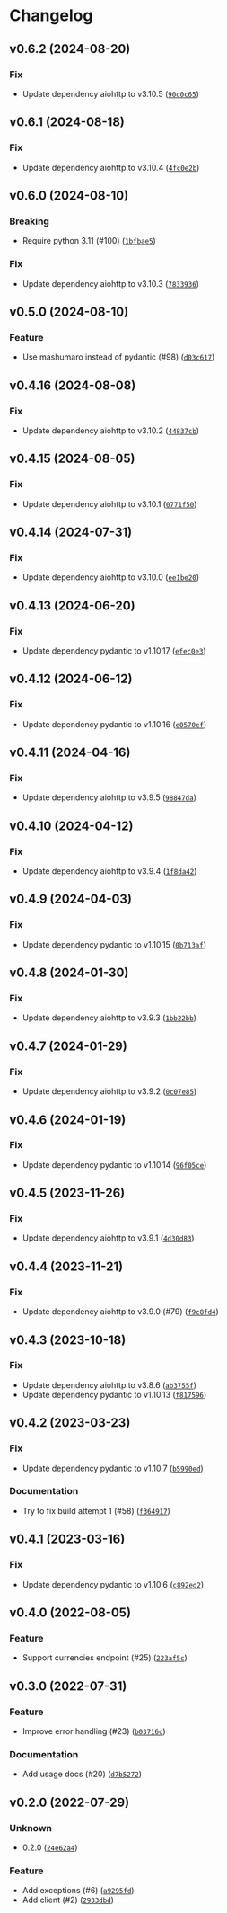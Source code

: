 # Changelog

## v0.6.2 (2024-08-20)

### Fix

* Update dependency aiohttp to v3.10.5 ([`90c0c65`](https://github.com/MartinHjelmare/aioopenexchangerates/commit/90c0c6553887ac90f539b815471361e4b69515f1))

## v0.6.1 (2024-08-18)

### Fix

* Update dependency aiohttp to v3.10.4 ([`4fc0e2b`](https://github.com/MartinHjelmare/aioopenexchangerates/commit/4fc0e2b9e9b7b4d15444b3503f0e0f7b9225d618))

## v0.6.0 (2024-08-10)

### Breaking

* Require python 3.11 (#100) ([`1bfbae5`](https://github.com/MartinHjelmare/aioopenexchangerates/commit/1bfbae53cbd312b5c4e4a96f562208d3a3c98d9b))

### Fix

* Update dependency aiohttp to v3.10.3 ([`7833936`](https://github.com/MartinHjelmare/aioopenexchangerates/commit/78339361bf152b031df58b59757acd0006e9c615))

## v0.5.0 (2024-08-10)

### Feature

* Use mashumaro instead of pydantic (#98) ([`d03c617`](https://github.com/MartinHjelmare/aioopenexchangerates/commit/d03c6171f73a04581cf222baa0ba9b6200b30864))

## v0.4.16 (2024-08-08)

### Fix

* Update dependency aiohttp to v3.10.2 ([`44837cb`](https://github.com/MartinHjelmare/aioopenexchangerates/commit/44837cb2537940c0edfb4f2a7de87f627e854b54))

## v0.4.15 (2024-08-05)

### Fix

* Update dependency aiohttp to v3.10.1 ([`0771f50`](https://github.com/MartinHjelmare/aioopenexchangerates/commit/0771f5076e254309af8dbd3d85a6bc4d9f5e3e2a))

## v0.4.14 (2024-07-31)

### Fix

* Update dependency aiohttp to v3.10.0 ([`ee1be20`](https://github.com/MartinHjelmare/aioopenexchangerates/commit/ee1be20950c9a717a8df1f9110f36dce5559fdb3))

## v0.4.13 (2024-06-20)

### Fix

* Update dependency pydantic to v1.10.17 ([`efec0e3`](https://github.com/MartinHjelmare/aioopenexchangerates/commit/efec0e39a10285005073c9a103e31b502cbf99b5))

## v0.4.12 (2024-06-12)

### Fix

* Update dependency pydantic to v1.10.16 ([`e0570ef`](https://github.com/MartinHjelmare/aioopenexchangerates/commit/e0570ef72592c655a7dc2c224b1049afba72770f))

## v0.4.11 (2024-04-16)

### Fix

* Update dependency aiohttp to v3.9.5 ([`98847da`](https://github.com/MartinHjelmare/aioopenexchangerates/commit/98847da59a4342541893d6f760723e8881b12fc5))

## v0.4.10 (2024-04-12)

### Fix

* Update dependency aiohttp to v3.9.4 ([`1f8da42`](https://github.com/MartinHjelmare/aioopenexchangerates/commit/1f8da4282e75da83aeca6a2f6486a63f008ffb54))

## v0.4.9 (2024-04-03)

### Fix

* Update dependency pydantic to v1.10.15 ([`0b713af`](https://github.com/MartinHjelmare/aioopenexchangerates/commit/0b713af86134197b761ac7065419ba086e3cc01e))

## v0.4.8 (2024-01-30)

### Fix

* Update dependency aiohttp to v3.9.3 ([`1bb22bb`](https://github.com/MartinHjelmare/aioopenexchangerates/commit/1bb22bb49f74466b5419222858fb53be87d28d65))

## v0.4.7 (2024-01-29)

### Fix

* Update dependency aiohttp to v3.9.2 ([`0c07e85`](https://github.com/MartinHjelmare/aioopenexchangerates/commit/0c07e85f6a0171a46ea673b05c80396766c2712c))

## v0.4.6 (2024-01-19)

### Fix

* Update dependency pydantic to v1.10.14 ([`96f05ce`](https://github.com/MartinHjelmare/aioopenexchangerates/commit/96f05ce27b2a4148b281df64a99bc3f7e64432b7))

## v0.4.5 (2023-11-26)

### Fix

* Update dependency aiohttp to v3.9.1 ([`4d30d83`](https://github.com/MartinHjelmare/aioopenexchangerates/commit/4d30d83cb613d06e1f5ce9c9a7f91f7a34632254))

## v0.4.4 (2023-11-21)

### Fix

* Update dependency aiohttp to v3.9.0 (#79) ([`f9c8fd4`](https://github.com/MartinHjelmare/aioopenexchangerates/commit/f9c8fd431d8a9309d420a23eba0f5d6297888021))

## v0.4.3 (2023-10-18)

### Fix

* Update dependency aiohttp to v3.8.6 ([`ab3755f`](https://github.com/MartinHjelmare/aioopenexchangerates/commit/ab3755f65b61babd42dbf3c4246c00336fe4e862))
* Update dependency pydantic to v1.10.13 ([`f817596`](https://github.com/MartinHjelmare/aioopenexchangerates/commit/f8175963dc31d6330d1736e5eb19c8679b015086))

## v0.4.2 (2023-03-23)

### Fix

* Update dependency pydantic to v1.10.7 ([`b5990ed`](https://github.com/MartinHjelmare/aioopenexchangerates/commit/b5990ed556057d3012b8cec3c53dabdc3aebdc8d))

### Documentation

* Try to fix build attempt 1 (#58) ([`f364917`](https://github.com/MartinHjelmare/aioopenexchangerates/commit/f364917d01ff5a717fb44c7f2d44370e5ed5940d))

## v0.4.1 (2023-03-16)

### Fix

* Update dependency pydantic to v1.10.6 ([`c892ed2`](https://github.com/MartinHjelmare/aioopenexchangerates/commit/c892ed29cad2ec96ed99e79ea60d58f7435bda2e))

## v0.4.0 (2022-08-05)

### Feature

* Support currencies endpoint (#25) ([`223af5c`](https://github.com/MartinHjelmare/aioopenexchangerates/commit/223af5c7f32aa9426b726d2c75570b86af462dad))

## v0.3.0 (2022-07-31)

### Feature

* Improve error handling (#23) ([`b03716c`](https://github.com/MartinHjelmare/aioopenexchangerates/commit/b03716cea3494071f387f83ca1c825b1b585906e))

### Documentation

* Add usage docs (#20) ([`d7b5272`](https://github.com/MartinHjelmare/aioopenexchangerates/commit/d7b5272f490800e27a18b4648a5a13ce6a539d1b))

## v0.2.0 (2022-07-29)

### Unknown

* 0.2.0 ([`24e62a4`](https://github.com/MartinHjelmare/aioopenexchangerates/commit/24e62a424f8e08854235f4e9fa4b67525256d780))

### Feature

* Add exceptions (#6) ([`a9295fd`](https://github.com/MartinHjelmare/aioopenexchangerates/commit/a9295fd382716162b8102c821255e240a5b45cac))
* Add client (#2) ([`2933dbd`](https://github.com/MartinHjelmare/aioopenexchangerates/commit/2933dbdc5c767cc52fca9847206a8bb9c1390b67))
